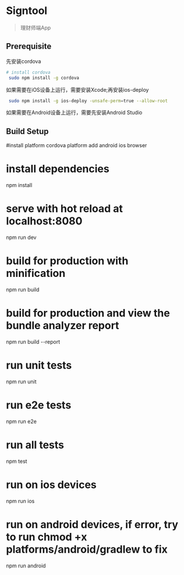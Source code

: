 # Signtool

> 理财师端App

## Prerequisite

先安装cordova
``` bash
# install cordova
 sudo npm install -g cordova
 ```

如果需要在iOS设备上运行，需要安装Xcode;再安装ios-deploy

``` bash
 sudo npm install -g ios-deploy -unsafe-perm=true --allow-root
 ```

如果需要在Android设备上运行，需要先安装Android Studio


## Build Setup



#install platform
cordova platform add android ios browser

# install dependencies
npm install

# serve with hot reload at localhost:8080
npm run dev

# build for production with minification
npm run build

# build for production and view the bundle analyzer report
npm run build --report

# run unit tests
npm run unit

# run e2e tests
npm run e2e

# run all tests
npm test

# run on ios devices
npm run ios

# run on android devices, if error, try to run  chmod +x platforms/android/gradlew  to fix
npm run android
```

